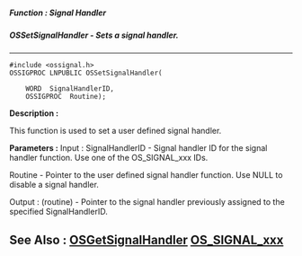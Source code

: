##### Function : Signal Handler
##### OSSetSignalHandler - Sets a signal handler.
---
```
#include <ossignal.h>
OSSIGPROC LNPUBLIC OSSetSignalHandler(

	WORD  SignalHandlerID,
	OSSIGPROC  Routine);
```
**Description :**

This function is used to set a user defined signal handler.

**Parameters :**
Input :
SignalHandlerID  -  Signal handler ID for the signal handler function.  Use one of the OS_SIGNAL_xxx IDs.

Routine  -  Pointer to the user defined signal handler function.  Use NULL to disable a signal handler.

Output :
(routine)  -  Pointer to the signal handler previously assigned to the specified SignalHandlerID.



**See Also :**
[OSGetSignalHandler](/reference/Func/OSGetSignalHandler)
[OS_SIGNAL_xxx](/reference/Symb/OS_SIGNAL_xxx)
---
